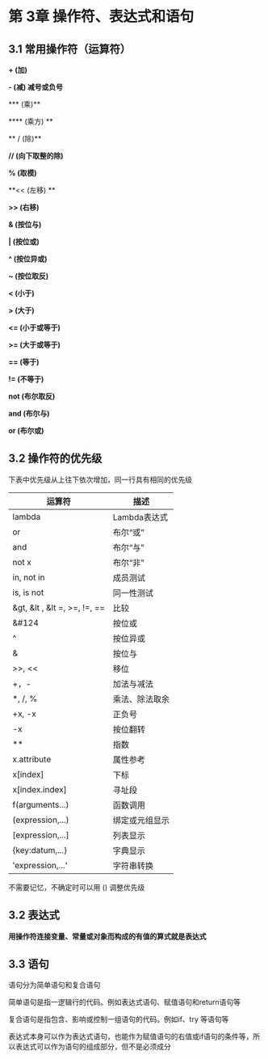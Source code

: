 # 第 3章	 操作符、表达式和语句

## 3.1 常用操作符（运算符）

**+ (加)**

**- (减) 减号或负号**

*** (乘)**

**** (乘方) **

** / (除)** 

**// (向下取整的除)**

**% (取模)** 

**<< (左移) **

**>> (右移)**

**& (按位与)**

**| (按位或)**

**^ (按位异或)**

**~ (按位取反)**

**< (小于)**

**> (大于)**

**<= (小于或等于)**

**>= (大于或等于)**

**== (等于)**

**!= (不等于)**

**not (布尔取反)**

**and (布尔与)**

**or (布尔或)**

## 3.2 操作符的优先级

下表中优先级从上往下依次增加，同一行具有相同的优先级

|运算符|描述|
|-|-|
|lambda|Lambda表达式|
|or|布尔“或”|
|and|布尔“与”|
|not x|布尔“非”|
|in, not in|成员测试|
|is, is not|同一性测试|
|&gt, &lt , &lt =, >=, !=, == |比较|
|&#124|按位或|
|^|按位异或|
|&|按位与|
|>>, <<|移位|
|+，-|加法与减法|
|*, /, %|乘法、除法取余|
|+x, -x|正负号|
|-x|按位翻转|
|**|指数|
|x.attribute|属性参考|
|x[index]|下标|
|x[index.index]|寻址段|
|f(arguments...)|函数调用|
|(expression,...)|绑定或元组显示|
|[expression,...]|列表显示|
|{key:datum,...}|字典显示|
|'expression,...'|字符串转换|

不需要记忆，不确定时可以用 () 调整优先级

## 3.2 表达式

**用操作符连接变量、常量或对象而构成的有值的算式就是表达式**

## 3.3 语句

语句分为简单语句和复合语句

简单语句是指一逻辑行的代码。例如表达式语句、赋值语句和return语句等

复合语句是指包含、影响或控制一组语句的代码。例如if、try 等语句等

表达式本身可以作为表达式语句，也能作为赋值语句的右值或if语句的条件等，所以表达式可以作为语句的组成部分，但不是必须成分




  	  
